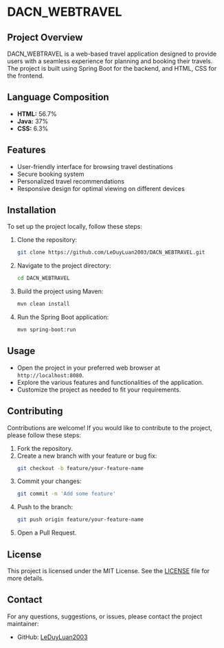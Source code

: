# DACN_WEBTRAVEL

## Project Overview

DACN_WEBTRAVEL is a web-based travel application designed to provide users with a seamless experience for planning and booking their travels. The project is built using Spring Boot for the backend, and HTML, CSS for the frontend.

## Language Composition

- **HTML:** 56.7%
- **Java:** 37%
- **CSS:** 6.3%

## Features

- User-friendly interface for browsing travel destinations
- Secure booking system
- Personalized travel recommendations
- Responsive design for optimal viewing on different devices

## Installation

To set up the project locally, follow these steps:

1. Clone the repository:
   ```bash
   git clone https://github.com/LeDuyLuan2003/DACN_WEBTRAVEL.git
   ```

2. Navigate to the project directory:
   ```bash
   cd DACN_WEBTRAVEL
   ```

3. Build the project using Maven:
   ```bash
   mvn clean install
   ```

4. Run the Spring Boot application:
   ```bash
   mvn spring-boot:run
   ```

## Usage

- Open the project in your preferred web browser at `http://localhost:8080`.
- Explore the various features and functionalities of the application.
- Customize the project as needed to fit your requirements.

## Contributing

Contributions are welcome! If you would like to contribute to the project, please follow these steps:

1. Fork the repository.
2. Create a new branch with your feature or bug fix:
   ```bash
   git checkout -b feature/your-feature-name
   ```
3. Commit your changes:
   ```bash
   git commit -m 'Add some feature'
   ```
4. Push to the branch:
   ```bash
   git push origin feature/your-feature-name
   ```
5. Open a Pull Request.

## License

This project is licensed under the MIT License. See the [LICENSE](LICENSE) file for more details.

## Contact

For any questions, suggestions, or issues, please contact the project maintainer:

- GitHub: [LeDuyLuan2003](https://github.com/LeDuyLuan2003)

